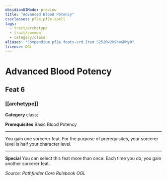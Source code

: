 ```yaml
---
obsidianUIMode: preview
title: "Advanced Blood Potency"
cssclasses: pf2e,pf2e-spell
tags:
  - trait/archetype
  - trait/common
  - category/class
aliases: "Compendium.pf2e.feats-srd.Item.S25iRw2X9hmGRMyO"
license: OGL
---
```

# Advanced Blood Potency
## Feat 6
### [[archetype]]

**Category** class; 



**Prerequisites** Basic Blood Potency
* * *
You gain one sorcerer feat. For the purpose of prerequisites, your sorcerer level is half your character level.

* * *

**Special** You can select this feat more than once. Each time you do, you gain another sorcerer feat.

*Source: Pathfinder Core Rulebook*
*OGL*